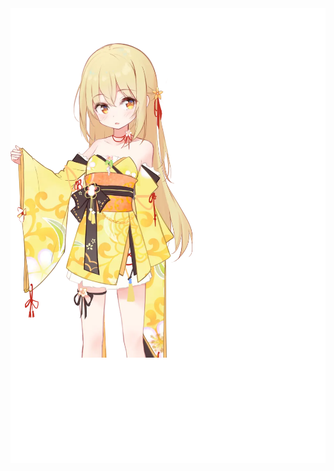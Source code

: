 <div style="position:relative; display: flex; flex-wrap: nowrap;"> 
    <img style='position:absolute; z-index:1;' src='github-metrics.svg' alt="github-metrics.svg"/>
    <img style='position:absolute; z-index:2;' src='https://raw.githubusercontent.com/keta1/keta1/main/pic/00.webp' width='300px' alt="00.webp"/>
</div> 

### Self Introduction

I was born for you.

### Overall Status

[![Readme Card](https://github-readme-stats-one-bice.vercel.app/api?username=006lp&show_icons=true&role=OWNER,ORGANIZATION_MEMBER,COLLABORATOR)](https://github.com/anuraghazra/github-readme-stats)
![006lp](https://count.getloli.com/get/@006lp)
